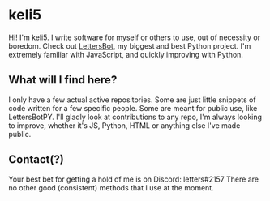 # keli5
Hi! I'm keli5. I write software for myself or others to use, out of necessity or boredom. Check out [LettersBot](https://github.com/keli5/lettersbotpy), my biggest and best Python project. I'm extremely familiar with JavaScript, and quickly improving with Python.

## What will I find here?
I only have a few actual active repositories. Some are just little snippets of code written for a few specific people. Some are meant for public use, like LettersBotPY. I'll gladly look at contributions to any repo, I'm always looking to improve, whether it's JS, Python, HTML or anything else I've made public.

## Contact(?)
Your best bet for getting a hold of me is on Discord: letters#2157
There are no other good (consistent) methods that I use at the moment.
